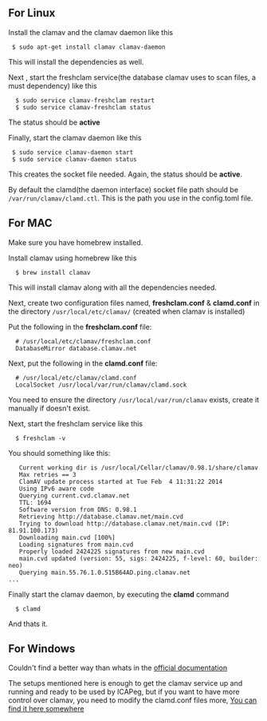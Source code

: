
## For Linux

Install the clamav and the clamav daemon like this

 ```code
  $ sudo apt-get install clamav clamav-daemon
 ```

This will install the dependencies as well.

Next , start the freshclam service(the database clamav uses to scan files, a must dependency) like this

  ```code
    $ sudo service clamav-freshclam restart
    $ sudo service clamav-freshclam status
  ```

The status should be **active**

Finally, start the clamav daemon like this

 ```code
  $ sudo service clamav-daemon start
  $ sudo service clamav-daemon status
 ```

This creates the socket file needed. Again, the status should be **active**.

By default the clamd(the daemon interface) socket file path should be ```/var/run/clamav/clamd.ctl```. This is the path you use in the config.toml file.

## For MAC

Make sure you have homebrew installed.

Install clamav using homebrew like this

 ```code
   $ brew install clamav
 ```

This will install clamav along with all the dependencies needed.

Next, create two configuration files named, **freshclam.conf** & **clamd.conf** in the directory ```/usr/local/etc/clamav/``` (created when clamav is installed)

Put the following in the **freshclam.conf** file:

 ```code
   # /usr/local/etc/clamav/freshclam.conf
   DatabaseMirror database.clamav.net
 ```

Next, put the following in the **clamd.conf** file:

```code
  # /usr/local/etc/clamav/clamd.conf
  LocalSocket /usr/local/var/run/clamav/clamd.sock
```

You need to ensure the directory ```/usr/local/var/run/clamav``` exists, create it manually if doesn't exist.

Next, start the freshclam service like this

 ```code
   $ freshclam -v
 ```

You should something like this:

 ```code
    Current working dir is /usr/local/Cellar/clamav/0.98.1/share/clamav
    Max retries == 3
    ClamAV update process started at Tue Feb  4 11:31:22 2014
    Using IPv6 aware code
    Querying current.cvd.clamav.net
    TTL: 1694
    Software version from DNS: 0.98.1
    Retrieving http://database.clamav.net/main.cvd
    Trying to download http://database.clamav.net/main.cvd (IP: 81.91.100.173)
    Downloading main.cvd [100%]
    Loading signatures from main.cvd
    Properly loaded 2424225 signatures from new main.cvd
    main.cvd updated (version: 55, sigs: 2424225, f-level: 60, builder: neo)
    Querying main.55.76.1.0.515B64AD.ping.clamav.net
...

```

Finally start the clamav daemon, by executing the **clamd** command

 ```code
   $ clamd
 ```

 And thats it.



## For Windows

Couldn't find a better way than whats in the [official documentation](https://www.clamav.net/documents/installing-clamav-on-windows)


The setups mentioned here is enough to get the clamav service up and running and ready to be used by ICAPeg, but if you want to have more control over clamav, you need to modify the clamd.conf files more, [You can find it here somewhere](https://www.clamav.net/documents/clam-antivirus-user-manual)

